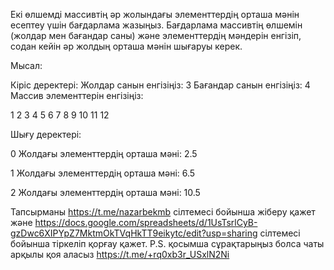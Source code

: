 Екі өлшемді массивтің әр жолындағы элементтердің орташа мәнін есептеу үшін бағдарлама жазыңыз. Бағдарлама массивтің өлшемін (жолдар мен бағандар саны) және элементтердің мәндерін енгізіп, содан кейін әр жолдың орташа мәнін шығаруы керек.

Мысал:

Кіріс деректері:
Жолдар санын енгізіңіз: 3
Бағандар санын енгізіңіз: 4
Массив элементтерін енгізіңіз:

1 2 3 4
5 6 7 8
9 10 11 12


Шығу деректері:

0 Жолдағы элементтердің орташа мәні: 2.5

1 Жолдағы элементтердің орташа мәні: 6.5

2 Жолдағы элементтердің орташа мәні: 10.5

Тапсырманы https://t.me/nazarbekmb сілтемесі бойынша жіберу қажет және https://docs.google.com/spreadsheets/d/1UsTsrlCyB-gzDwc6XIPYpZ7MktmOkTVqHkTT9eikytc/edit?usp=sharing сілтемесі бойынша тіркеліп қорғау қажет.
P.S. қосымша сұрақтарыңыз болса чаты арқылы қоя аласыз https://t.me/+rq0xb3r_USxlN2Ni
